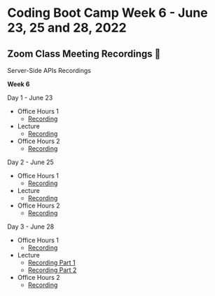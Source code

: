# Coding Boot Camp Week 6 - June 23, 25 and 28, 2022 

## Zoom Class Meeting Recordings 🎥

Server-Side APIs Recordings

**Week 6**

Day 1 - June 23
* Office Hours 1
  * [Recording](https://zoom.us/rec/play/nwfXYU4gzJI1TYqTU6qDbVNTIG0rTfvDRx0Nsl7wrbS_SKM7RyS0yPcff9-lCpxiNAqMS79_kpJ_17Pc.V31mtrParp7KiHdX)
* Lecture 
  * [Recording](https://zoom.us/rec/play/gpHymcAHsypv-4eN4-39XS03jNnm8qV_ivQG7d8LoXQEN8vYKHw-cgpM3Joa9rPWtIgmmPlunuN7UuTt.RpD0mEVQBYeVlD27)
* Office Hours 2
  * [Recording](https://zoom.us/rec/play/HbMdj5YpuACJWXgqWmOnmHgs6DdsLhKM0DDZqzWhRFfHS9Yks-FWGlrLbY-pG7EtFhuS87IKKtcQlXrN.K1yqFaNWrqRTVlij)

Day 2 - June 25
* Office Hours 1
  * [Recording](https://zoom.us/rec/play/9LCuFIxA4wY6jJcXipsonP44nF2NnTFHVgsDS4BA6eIc0Yw7YqqL3G-poIkNWy_3S0yYB4Ez-p9VpZYN.DeXpUKwttwpdc7Rr)
* Lecture
  * [Recording](https://zoom.us/rec/play/8ZTAmo7-KsIAH7JHBXly4ZXOpBmvBJDBIGl_h5Z6-o_nkn6rn6IKtQyj4Uy_UM3Ic47sSFw3OQk3vPAn.W35HOEIEH8SAUaaJ)
* Office Hours 2
  * [Recording](https://zoom.us/rec/play/_xqxqEMgBu8VSu5jLz0AKj2LIBUNjMHTMm4zrQ8Mj5IMxGJ9-pT68iDO0RY1USCrXNt9ipBESvD9IBMB.lgrcgpClGEDCNZ1g)

Day 3 - June 28
* Office Hours 1
  * [Recording](https://zoom.us/rec/play/cxBOf97pTeuodwUbkBbOBx_d1jW9IggwLzeqFBokptgg7biaH11laooFBEzl22qzbJ6ufHnFD7txMmNm.Gd3RboLdGNK33kcG)
* Lecture
  * [Recording Part 1](https://zoom.us/rec/play/NT2jjnDNwYNenEdNWcic7n7drKXHtshmmccjQ8BCd1E2bGCmQRuvaP5YvbMOzR17I4TC3XsUWPoZ4RxC.wOL8qdBH90U-60o3)
  * [Recording Part 2](https://zoom.us/rec/play/UzpTza6TdWA7QV736DTOdfaA0YIerVl_LjHANQjSzh4_GL3YIqM378PJqJj8i5CmOPfnWf4og8c0B5Cz.Edb1q0KQ2twAssMU)
* Office Hours 2
  * [Recording](https://zoom.us/rec/play/3pGVl1tRN_qF1OzhKdid52x7O1daaiD-bRazJRATUDfO_Fb3xKgZ48WS8y-qeAt4Qi8URZMIoaVc8fjg.9U4puJAOFI8whqBC)